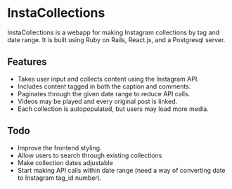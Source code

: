 # InstaCollections
InstaCollections is a webapp for making Instagram collections by tag and date range. It is built using Ruby on Rails, React.js, and a Postgresql server.

## Features
- Takes user input and collects content using the Instagram API.
- Includes content tagged in both the caption and comments.
- Paginates through the given date range to reduce API calls.
- Videos may be played and every original post is linked.
- Each collection is autopopulated, but users may load more media.

## Todo
- Improve the frontend styling.
- Allow users to search through existing collections
- Make collection dates adjustable
- Start making API calls within date range (need a way of converting date to Instagram tag_id number).
